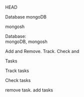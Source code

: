 

 HEAD
 
 Database  mongoDB

 mongosh

 Database:  
 mongoDB, mongosh

 Add and Remove.
 Track. Check and

 Tasks

 Track tasks
  
 Check tasks

 remove task.
 add tasks
